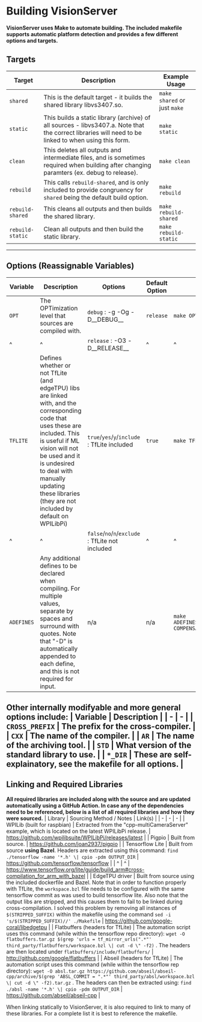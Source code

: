 # Building VisionServer
__VisionServer uses Make to automate building. The included makefile supports automatic platform detection and provides a few different options and targets.__

## Targets
| Target | Description | Example Usage |
| - | - | - |
| `shared` | This is the default target - it builds the shared library libvs3407.so. | `make shared` or just `make` |
| `static` | This builds a static library (archive) of all sources - libvs3407.a. Note that the correct libraries will need to be linked to when using this form. | `make static` |
| `clean` | This deletes all outputs and intermediate files, and is sometimes required when building after changing paramters (ex. debug to release). | `make clean` |
| `rebuild` | This calls `rebuild-shared`, and is only included to provide congruency for `shared` being the default build option. | `make rebuild` |
| `rebuild-shared` | This cleans all outputs and then builds the shared library. | `make rebuild-shared` |
| `rebuild-static` | Clean all outputs and then build the static library. | `make rebuild-static` |
---

## Options (Reassignable Variables)
| Variable | Description | Options | Default Option | Example Usage |
| - | - | - | - | - |
| `OPT` | The OPTimization level that sources are compiled with. | `debug` : -g -Og -D__DEBUG__ | `release` | `make OPT=debug` |
| ^ | ^ | `release` : -O3 -D__RELEASE__ | ^ | ^ |
| `TFLITE` | Defines whether or not TfLite (and edgeTPU) libs are linked with, and the corresponding code that uses these are included. This is useful if ML vision will not be used and it is undesired to deal with manually updating these libraries (they are not included by default on WPILibPi) | `true`/`yes`/`y`/`include` : TfLite included | `true` | `make TFLITE=exclude` |
| ^ | ^ | `false`/`no`/`n`/`exclude` : TfLite not included | ^ | ^ |
| `ADEFINES` | Any additional defines to be declared when compiling. For multiple values, separate by spaces and surround with quotes. Note that "-D" is automatically appended to each define, and this is not required for input. | n/a | n/a | `make ADEFINES="REMOVE_DISCONNECTED_CAMERAS COMPENSATE_ON_STARTUP"` |

__Other internally modifyable and more general options include:__
| Variable | Description |
| - | - |
| `CROSS_PREFIX` | The prefix for the cross-compiler. |
| `CXX` | The name of the compiler. |
| `AR` | The name of the archiving tool. |
| `STD` | What version of the standard library to use. |
| `*_DIR` | These are self-explainatory, see the makefile for all options. |
---

## Linking and Required Libraries
__All required libraries are included along with the source and are updated automatically using a GitHub Action. In case any of the dependencies need to be referenced, below is a list of all required libraries and how they were sourced.__
| Library | Sourcing Method / Notes | Link(s) |
| - | - | - |
| WPILib (built for raspbian) | Extracted from the "cpp-multiCameraServer" example, which is located on the latest WPILibPi release. | https://github.com/wpilibsuite/WPILibPi/releases/latest |
| Pigpio | Built from source. | https://github.com/joan2937/pigpio |
| Tensorflow Lite | Built from source __using Bazel__. Headers are extracted using this command: `find ./tensorflow -name '*.h' \| cpio -pdm OUTPUT_DIR` | https://github.com/tensorflow/tensorflow |
| ^ | ^ | https://www.tensorflow.org/lite/guide/build_arm#cross-compilation_for_arm_with_bazel |
| EdgeTPU driver | Built from source using the included dockerfile and Bazel. Note that in order to function properly with TfLite, the `workspace.bzl` file needs to be configured with the same tensorflow commit as was used to build tensorflow lite. Also note that the output libs are stripped, and this causes them to fail to be linked during cross-compilation. I solved this problem by removing all instances of `$(STRIPPED_SUFFIX)` within the makefile using the command `sed -i 's/$(STRIPPED_SUFFIX)//' ./Makefile` | https://github.com/google-coral/libedgetpu |
| Flatbuffers (headers for TfLite) | The automation script uses this command (while within the tensorflow repo directory): `wget -O flatbuffers.tar.gz $(grep 'urls = tf_mirror_urls(".*"' third_party/flatbuffers/workspace.bzl \| cut -d \" -f2)` . The headers are then located under `flatbuffers/include/flatbuffers/` | http://github.com/google/flatbuffers |
| Abseil (headers for TfLite) | The automation script uses this command (while within the tensorflow rep directory): `wget -O absl.tar.gz https://github.com/abseil/abseil-cpp/archive/$(grep 'ABSL_COMMIT = ".*"' third_party/absl/workspace.bzl \| cut -d \" -f2).tar.gz` . The headers can then be extracted using: `find ./absl -name '*.h' \| cpio -pdm OUTPUT_DIR` | https://github.com/abseil/abseil-cpp |

When linking statically to VisionServer, it is also required to link to many of these libraries. For a complete list it is best to reference the makefile.